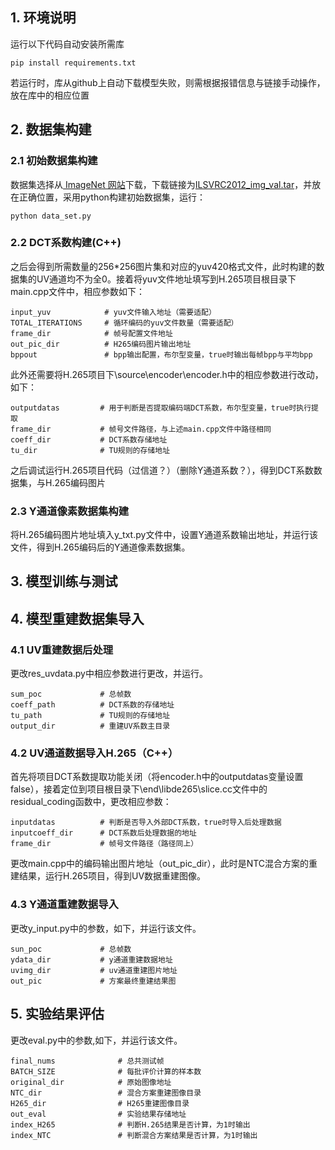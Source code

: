 ## 1. 环境说明
运行以下代码自动安装所需库
```
pip install requirements.txt
```
若运行时，库从github上自动下载模型失败，则需根据报错信息与链接手动操作，放在库中的相应位置


## 2. 数据集构建

### 2.1 初始数据集构建
数据集选择从[ ImageNet 网站](https://image-net.org/)下载，下载链接为[ILSVRC2012_img_val.tar](https://image-net.org/data/ILSVRC/2012/ILSVRC2012_img_val.tar)，并放在正确位置，采用python构建初始数据集，运行：
```
python data_set.py
```


### 2.2 DCT系数构建(C++)
之后会得到所需数量的256*256图片集和对应的yuv420格式文件，此时构建的数据集的UV通道均不为全0。接着将yuv文件地址填写到H.265项目根目录下main.cpp文件中，相应参数如下：
```
input_yuv            # yuv文件输入地址（需要适配）
TOTAL_ITERATIONS     # 循环编码的yuv文件数量（需要适配）
frame_dir            # 帧号配置文件地址
out_pic_dir          # H265编码图片输出地址
bppout               # bpp输出配置，布尔型变量，true时输出每帧bpp与平均bpp
```
此外还需要将H.265项目下\source\encoder\encoder.h中的相应参数进行改动，如下：
```
outputdatas         # 用于判断是否提取编码端DCT系数，布尔型变量，true时执行提取
frame_dir           # 帧号文件路径，与上述main.cpp文件中路径相同
coeff_dir           # DCT系数存储地址
tu_dir              # TU规则的存储地址
```
之后调试运行H.265项目代码（过信道？）（删除Y通道系数？），得到DCT系数数据集，与H.265编码图片


### 2.3 Y通道像素数据集构建
将H.265编码图片地址填入y_txt.py文件中，设置Y通道系数输出地址，并运行该文件，得到H.265编码后的Y通道像素数据集。


## 3. 模型训练与测试


## 4. 模型重建数据集导入


### 4.1 UV重建数据后处理
更改res_uvdata.py中相应参数进行更改，并运行。
```
sum_poc             # 总帧数
coeff_path          # DCT系数的存储地址
tu_path             # TU规则的存储地址
output_dir          # 重建UV系数主目录
```


### 4.2 UV通道数据导入H.265（C++）
首先将项目DCT系数提取功能关闭（将encoder.h中的outputdatas变量设置false），接着定位到项目根目录下\end\libde265\slice.cc文件中的residual_coding函数中，更改相应参数：
```
inputdatas          # 判断是否导入外部DCT系数，true时导入后处理数据
inputcoeff_dir      # DCT系数后处理数据的地址
frame_dir           # 帧号文件路径（路径同上）
```
更改main.cpp中的编码输出图片地址（out_pic_dir），此时是NTC混合方案的重建结果，运行H.265项目，得到UV数据重建图像。


### 4.3 Y通道重建数据导入
更改y_input.py中的参数，如下，并运行该文件。
```
sun_poc             # 总帧数
ydata_dir           # y通道重建数据地址
uvimg_dir           # uv通道重建图片地址
out_pic             # 方案最终重建结果图
```


## 5. 实验结果评估
更改eval.py中的参数,如下，并运行该文件。
```
final_nums              # 总共测试帧
BATCH_SIZE              # 每批评价计算的样本数
original_dir            # 原始图像地址
NTC_dir                 # 混合方案重建图像目录
H265_dir                # H265重建图像目录
out_eval                # 实验结果存储地址
index_H265              # 判断H.265结果是否计算，为1时输出
index_NTC               # 判断混合方案结果是否计算，为1时输出
```
